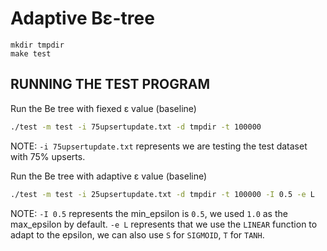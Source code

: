 # Adaptive Bε-tree

```
mkdir tmpdir
make test
```


## RUNNING THE TEST PROGRAM

Run the Be tree with fiexed ε value (baseline)

```bash
./test -m test -i 75upsertupdate.txt -d tmpdir -t 100000
```

NOTE: `-i 75upsertupdate.txt` represents we are testing the test dataset with 75% upserts.

Run the Be tree with adaptive ε value (baseline)

```bash
./test -m test -i 25upsertupdate.txt -d tmpdir -t 100000 -I 0.5 -e L
```

NOTE: `-I 0.5` represents the min_epsilon is `0.5`, we used `1.0` as the max_epsilon by default. `-e L` represents that we use the `LINEAR` function to adapt to the epsilon, we can also use `S` for `SIGMOID`, `T` for `TANH`.

